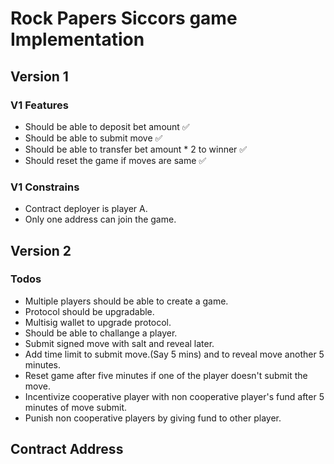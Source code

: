 # Rock Papers Siccors game Implementation


## Version 1

### V1 Features
- Should be able to deposit bet amount ✅ 
- Should be able to submit move ✅ 
- Should be able to transfer bet amount * 2 to winner ✅ 
- Should reset the game if moves are same ✅ 
### V1 Constrains
  - Contract deployer is player A.
  - Only one address can join the game.


## Version 2
### Todos
  - Multiple players should be able to create a game.
  - Protocol should be upgradable. 
  - Multisig wallet to upgrade protocol.
  - Should be able to challange a player.
  - Submit signed move with salt and reveal later.
  - Add time limit to submit move.(Say 5 mins) and to reveal move another 5 minutes. 
  - Reset game after five minutes if one of the player doesn't submit the move.
  - Incentivize cooperative player with non cooperative player's fund after 5 minutes of move submit.
  - Punish non cooperative players by giving fund to other player.


## Contract Address
